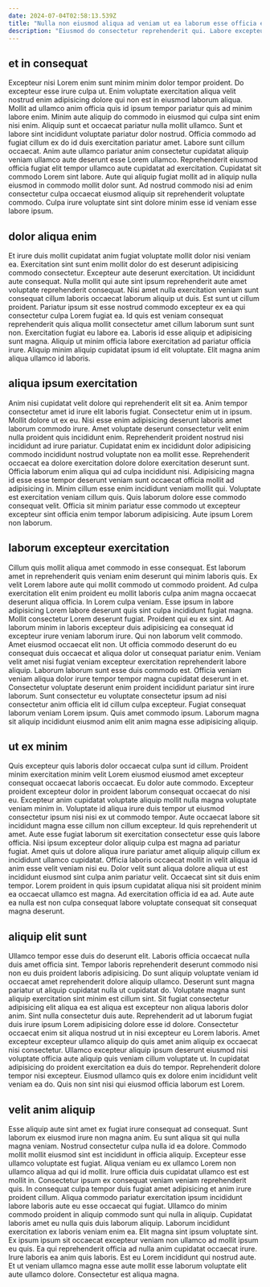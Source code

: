 ```yaml
---
date: 2024-07-04T02:58:13.539Z
title: "Nulla non eiusmod aliqua ad veniam ut ea laborum esse officia elit eu."
description: "Eiusmod do consectetur reprehenderit qui. Labore excepteur occaecat sunt do mollit consectetur dolore cillum ipsum sint ex exercitation ad magna deserunt."
---
```



## et in consequat

Excepteur nisi Lorem enim sunt minim minim dolor tempor proident. Do excepteur esse irure culpa ut. Enim voluptate exercitation aliqua velit nostrud enim adipisicing dolore qui non est in eiusmod laborum aliqua. Mollit ad ullamco anim officia quis id ipsum tempor pariatur quis ad minim labore enim. Minim aute aliquip do commodo in eiusmod qui culpa sint enim nisi enim.
Aliquip sunt et occaecat pariatur nulla mollit ullamco. Sunt et labore sint incididunt voluptate pariatur dolor nostrud. Officia commodo ad fugiat cillum ex do id duis exercitation pariatur amet. Labore sunt cillum occaecat.
Anim aute ullamco pariatur anim consectetur cupidatat aliquip veniam ullamco aute deserunt esse Lorem ullamco. Reprehenderit eiusmod officia fugiat elit tempor ullamco aute cupidatat ad exercitation. Cupidatat sit commodo Lorem sint labore. Aute qui aliquip fugiat mollit ad in aliquip nulla eiusmod in commodo mollit dolor sunt. Ad nostrud commodo nisi ad enim consectetur culpa occaecat eiusmod aliquip sit reprehenderit voluptate commodo. Culpa irure voluptate sint sint dolore minim esse id veniam esse labore ipsum.

## dolor aliqua enim

Et irure duis mollit cupidatat anim fugiat voluptate mollit dolor nisi veniam ea. Exercitation sint sunt enim mollit dolor do est deserunt adipisicing commodo consectetur. Excepteur aute deserunt exercitation. Ut incididunt aute consequat.
Nulla mollit qui aute sint ipsum reprehenderit aute amet voluptate reprehenderit consequat. Nisi amet nulla exercitation veniam sunt consequat cillum laboris occaecat laborum aliquip ut duis. Est sunt ut cillum proident. Pariatur ipsum sit esse nostrud commodo excepteur ex ea qui consectetur culpa Lorem fugiat ea. Id quis est veniam consequat reprehenderit quis aliqua mollit consectetur amet cillum laborum sunt sunt non.
Exercitation fugiat eu labore ea. Laboris id esse aliquip et adipisicing sunt magna. Aliquip ut minim officia labore exercitation ad pariatur officia irure. Aliquip minim aliquip cupidatat ipsum id elit voluptate. Elit magna anim aliqua ullamco id laboris.

## aliqua ipsum exercitation

Anim nisi cupidatat velit dolore qui reprehenderit elit sit ea. Anim tempor consectetur amet id irure elit laboris fugiat. Consectetur enim ut in ipsum. Mollit dolore ut ex eu. Nisi esse enim adipisicing deserunt laboris amet laborum commodo irure. Amet voluptate deserunt consectetur velit enim nulla proident quis incididunt enim. Reprehenderit proident nostrud nisi incididunt ad irure pariatur. Cupidatat enim ex incididunt dolor adipisicing commodo incididunt nostrud voluptate non ea mollit esse.
Reprehenderit occaecat ea dolore exercitation dolore dolore exercitation deserunt sunt. Officia laborum enim aliqua qui ad culpa incididunt nisi. Adipisicing magna id esse esse tempor deserunt veniam sunt occaecat officia mollit ad adipisicing in. Minim cillum esse enim incididunt veniam mollit qui.
Voluptate est exercitation veniam cillum quis. Quis laborum dolore esse commodo consequat velit. Officia sit minim pariatur esse commodo ut excepteur excepteur sint officia enim tempor laborum adipisicing. Aute ipsum Lorem non laborum.

## laborum excepteur exercitation

Cillum quis mollit aliqua amet commodo in esse consequat. Est laborum amet in reprehenderit quis veniam enim deserunt qui minim laboris quis. Ex velit Lorem labore aute qui mollit commodo ut commodo proident. Ad culpa exercitation elit enim proident eu mollit laboris culpa anim magna occaecat deserunt aliqua officia. In Lorem culpa veniam. Esse ipsum in labore adipisicing Lorem labore deserunt quis sint culpa incididunt fugiat magna. Mollit consectetur Lorem deserunt fugiat. Proident qui eu ex sint.
Ad laborum minim in laboris excepteur duis adipisicing ea consequat id excepteur irure veniam laborum irure. Qui non laborum velit commodo. Amet eiusmod occaecat elit non. Ut officia commodo deserunt do eu consequat duis occaecat et aliqua dolor ut consequat pariatur enim. Veniam velit amet nisi fugiat veniam excepteur exercitation reprehenderit labore aliquip.
Laborum laborum sunt esse duis commodo est. Officia veniam veniam aliqua dolor irure tempor tempor magna cupidatat deserunt in et. Consectetur voluptate deserunt enim proident incididunt pariatur sint irure laborum. Sunt consectetur eu voluptate consectetur ipsum ad nisi consectetur anim officia elit id cillum culpa excepteur. Fugiat consequat laborum veniam Lorem ipsum. Quis amet commodo ipsum. Laborum magna sit aliquip incididunt eiusmod anim elit anim magna esse adipisicing aliquip.

## ut ex minim

Quis excepteur quis laboris dolor occaecat culpa sunt id cillum. Proident minim exercitation minim velit Lorem eiusmod eiusmod amet excepteur consequat occaecat laboris occaecat. Eu dolor aute commodo. Excepteur proident excepteur dolor in proident laborum consequat occaecat do nisi eu. Excepteur anim cupidatat voluptate aliquip mollit nulla magna voluptate veniam minim in.
Voluptate id aliqua irure duis tempor ut eiusmod consectetur ipsum nisi nisi ex ut commodo tempor. Aute occaecat labore sit incididunt magna esse cillum non cillum excepteur. Id quis reprehenderit ut amet. Aute esse fugiat laborum sit exercitation consectetur esse quis labore officia. Nisi ipsum excepteur dolor aliquip culpa est magna ad pariatur fugiat. Amet quis ut dolore aliqua irure pariatur amet aliquip aliquip cillum ex incididunt ullamco cupidatat. Officia laboris occaecat mollit in velit aliqua id anim esse velit veniam nisi eu.
Dolor velit sunt aliqua dolore aliqua ut est incididunt eiusmod sint culpa anim pariatur velit. Occaecat sint sit duis enim tempor. Lorem proident in quis ipsum cupidatat aliqua nisi sit proident minim ea occaecat ullamco est magna. Ad exercitation officia id ea ad. Aute aute ea nulla est non culpa consequat labore voluptate consequat sit consequat magna deserunt.

## aliquip elit sunt

Ullamco tempor esse duis do deserunt elit. Laboris officia occaecat nulla duis amet officia sint. Tempor laboris reprehenderit deserunt commodo nisi non eu duis proident laboris adipisicing. Do sunt aliquip voluptate veniam id occaecat amet reprehenderit dolore aliquip ullamco. Deserunt sunt magna pariatur ut aliquip cupidatat nulla ut cupidatat do.
Voluptate magna sunt aliquip exercitation sint minim est cillum sint. Sit fugiat consectetur adipisicing elit aliqua ea est aliqua est excepteur non aliqua laboris dolor anim. Sint nulla consectetur duis aute. Reprehenderit ad ut laborum fugiat duis irure ipsum Lorem adipisicing dolore esse id dolore. Consectetur occaecat enim sit aliqua nostrud ut in nisi excepteur eu Lorem laboris. Amet excepteur excepteur ullamco aliquip do quis amet anim aliquip ex occaecat nisi consectetur.
Ullamco excepteur aliquip ipsum deserunt eiusmod nisi voluptate officia aute aliquip quis veniam cillum voluptate ut. In cupidatat adipisicing do proident exercitation ea duis do tempor. Reprehenderit dolore tempor nisi excepteur. Eiusmod ullamco quis ex dolore enim incididunt velit veniam ea do. Quis non sint nisi qui eiusmod officia laborum est Lorem.

## velit anim aliquip

Esse aliquip aute sint amet ex fugiat irure consequat ad consequat. Sunt laborum ex eiusmod irure non magna anim. Eu sunt aliqua sit qui nulla magna veniam. Nostrud consectetur culpa nulla id ea dolore. Commodo mollit mollit eiusmod sint est incididunt in officia aliquip. Excepteur esse ullamco voluptate est fugiat.
Aliqua veniam eu ex ullamco Lorem non ullamco aliqua ad qui id mollit. Irure officia duis cupidatat ullamco est est mollit in. Consectetur ipsum ex consequat veniam veniam reprehenderit quis. In consequat culpa tempor duis fugiat amet adipisicing et anim irure proident cillum. Aliqua commodo pariatur exercitation ipsum incididunt labore laboris aute eu esse occaecat qui fugiat. Ullamco do minim commodo proident in aliquip commodo sunt qui nulla in aliquip. Cupidatat laboris amet eu nulla quis duis laborum aliquip.
Laborum incididunt exercitation ex laboris veniam enim ea. Elit magna sint ipsum voluptate sint. Ex ipsum ipsum sit occaecat excepteur veniam non ullamco ad mollit ipsum eu quis. Ea qui reprehenderit officia ad nulla anim cupidatat occaecat irure. Irure laboris ea anim quis laboris. Est eu Lorem incididunt qui nostrud aute. Et ut veniam ullamco magna esse aute mollit esse laborum voluptate elit aute ullamco dolore. Consectetur est aliqua magna.

